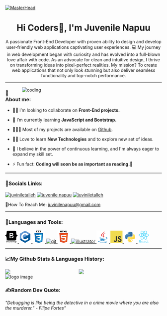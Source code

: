 [![MasterHead](https://www.noritechnology.com/front/img/nori/gif/web-development-Banners.gif)](https://rishavchanda.io)
<h1 align="center">Hi Coders👋, I'm Juvenile Napuu</h1>
<p align="center">A passionate Front-End Developer with proven ability to design and develop user-friendly web applications captivating user experiences. 💻 My journey in web development began with curiosity and has evolved into a full-blown love affair with code.
As an advocate for clean and intuitive design, I thrive on transforming ideas into pixel-perfect realities. My mission? To create web applications that not only look stunning but also deliver seamless functionality and top-notch performance.</p> <hr>

<img align="right" alt="coding" width="450"  src="https://camo.githubusercontent.com/c1dcb74cc1c1835b1d716f5051499a2814c683c806b15f04b0eba492863703e9/68747470733a2f2f63646e2e6472696262626c652e636f6d2f75736572732f3733303730332f73637265656e73686f74732f363538313234332f6176656e746f2e676966">
<h3 align="left">🌠About me:</h3>

- 🤝👯 I’m looking to collaborate on **Front-End projects.**

- 🌱 I’m currently learning **JavaScript and Bootstrap.**

- 👨🏻‍💻 Most of my projects are available on <a href="https://github.com/Juvenilenapuu">Github</a>.

- 👨‍💻 Love to learn **New Technologies** and to explore new set of ideas.

- 🌱 I believe in the power of continuous learning, and I'm always eager to expand my skill set. 

- ⚡ Fun fact: **Coding will soon be as important as reading.🙌**
<hr>
<h3 align="left">🤙Socials Links:</h3>
<p align="left">
<a href="https://twitter.com/juviniletalleh" target="blank"><img align="center" src="https://raw.githubusercontent.com/rahuldkjain/github-profile-readme-generator/master/src/images/icons/Social/twitter.svg" alt="juviniletalleh" height="30" width="40" /></a>
<a href="https://linkedin.com/in/juvenile napuu" target="blank"><img align="center" src="https://raw.githubusercontent.com/rahuldkjain/github-profile-readme-generator/master/src/images/icons/Social/linked-in-alt.svg" alt="juvenile napuu" height="30" width="40" /></a>
<a href="https://instagram.com/juviniletalleh" target="blank"><img align="center" src="https://raw.githubusercontent.com/rahuldkjain/github-profile-readme-generator/master/src/images/icons/Social/instagram.svg" alt="juviniletalleh" height="30" width="40" /></a>
<p>📩How To Reach Me: <a href="https://mail.google.com/mail/u/0/#inbox" target="blank">juvinilenapuu@gmail.com</a></p>
</p>
<hr>

<h3 align="left">🚀Languages and Tools:</h3>
<p align="left"> <a href="https://getbootstrap.com" target="_blank" rel="noreferrer"> <img src="https://raw.githubusercontent.com/devicons/devicon/master/icons/bootstrap/bootstrap-plain-wordmark.svg" alt="bootstrap" width="40" height="40"/> </a> <a href="https://www.cprogramming.com/" target="_blank" rel="noreferrer"> <img src="https://raw.githubusercontent.com/devicons/devicon/master/icons/c/c-original.svg" alt="c" width="40" height="40"/> </a> <a href="https://www.w3schools.com/css/" target="_blank" rel="noreferrer"> <img src="https://raw.githubusercontent.com/devicons/devicon/master/icons/css3/css3-original-wordmark.svg" alt="css3" width="40" height="40"/> </a> <a href="https://git-scm.com/" target="_blank" rel="noreferrer"> <img src="https://www.vectorlogo.zone/logos/git-scm/git-scm-icon.svg" alt="git" width="40" height="40"/> </a> <a href="https://www.w3.org/html/" target="_blank" rel="noreferrer"> <img src="https://raw.githubusercontent.com/devicons/devicon/master/icons/html5/html5-original-wordmark.svg" alt="html5" width="40" height="40"/> </a> <a href="https://www.adobe.com/in/products/illustrator.html" target="_blank" rel="noreferrer"> <img src="https://www.vectorlogo.zone/logos/adobe_illustrator/adobe_illustrator-icon.svg" alt="illustrator" width="40" height="40"/> </a> <a href="https://www.java.com" target="_blank" rel="noreferrer"> <img src="https://raw.githubusercontent.com/devicons/devicon/master/icons/java/java-original.svg" alt="java" width="40" height="40"/> </a> <a href="https://developer.mozilla.org/en-US/docs/Web/JavaScript" target="_blank" rel="noreferrer"> <img src="https://raw.githubusercontent.com/devicons/devicon/master/icons/javascript/javascript-original.svg" alt="javascript" width="40" height="40"/> </a> <a href="https://www.python.org" target="_blank" rel="noreferrer"> <img src="https://raw.githubusercontent.com/devicons/devicon/master/icons/python/python-original.svg" alt="python" width="40" height="40"/> </a> <a href="https://reactjs.org/" target="_blank" rel="noreferrer"> <img src="https://raw.githubusercontent.com/devicons/devicon/master/icons/react/react-original-wordmark.svg" alt="react" width="40" height="40"/> </a> </p> <hr>
<h3>📈My Github Stats & Languages History:</h3>
<img align="left" width="47%"  src="https://github-readme-stats.vercel.app/api/top-langs/?username=JuvenileN&layout=compact&theme=dark#gh-dark-mode-only"/>
<img align="left" width="47%" src="https://github-readme-stats.vercel.app/api?username=JuvenileN&show_icons=true&theme=dark#gh-dark-mode-only"/>

![logo image](https://res.cloudinary.com/practicaldev/image/fetch/s--z5X0MXQA--/c_limit%2Cf_auto%2Cfl_progressive%2Cq_66%2Cw_880/https://dev-to-uploads.s3.amazonaws.com/uploads/articles/j8wo9f1mou6g5469671h.gif)

<h3 align="left">✍Random Dev Quote:</h3>
<I>"Debugging is like being the detective in a crime movie where you are also the murderer." - Filipe Fortes"</i>
